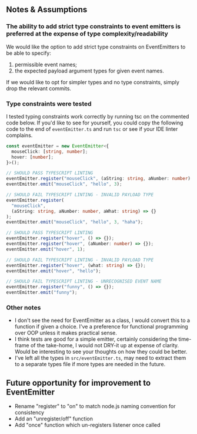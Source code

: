 ## Notes & Assumptions

### The ability to add strict type constraints to event emitters is preferred at the expense of type complexity/readability

We would like the option to add strict type constraints on EventEmitters to be able to specify:

1. permissible event names;
2. the expected payload argument types for given event names.

If we would like to opt for simpler types and no type constraints, simply drop the relevant commits.

### Type constraints were tested

I tested typing constraints work correctly by running tsc on the commented code below.
If you'd like to see for yourself, you could copy the following code to the end of `eventEmitter.ts`
and run `tsc` or see if your IDE linter complains.

```ts
const eventEmitter = new EventEmitter<{
  mouseClick: [string, number];
  hover: [number];
}>();

// SHOULD PASS TYPESCRIPT LINTING
eventEmitter.register("mouseClick", (aString: string, aNumber: number) => {});
eventEmitter.emit("mouseClick", "hello", 3);

// SHOULD FAIL TYPESCRIPT LINTING - INVALID PAYLOAD TYPE
eventEmitter.register(
  "mouseClick",
  (aString: string, aNumber: number, aWhat: string) => {}
);
eventEmitter.emit("mouseClick", "hello", 3, "haha");

// SHOULD PASS TYPESCRIPT LINTING
eventEmitter.register("hover", () => {});
eventEmitter.register("hover", (aNumber: number) => {});
eventEmitter.emit("hover", 1);

// SHOULD FAIL TYPESCRIPT LINTING - INVALID PAYLOAD TYPE
eventEmitter.register("hover", (what: string) => {});
eventEmitter.emit("hover", "hello");

// SHOULD FAIL TYPESCRIPT LINTING - UNRECOGNISED EVENT NAME
eventEmitter.register("funny", () => {});
eventEmitter.emit("funny");
```

### Other notes

- I don't see the need for EventEmitter as a class, I would convert this to a function if given a choice. I've a preference for functional programming over OOP unless it makes practical sense.
- I think tests are good for a simple emitter, certainly considering the time-frame of the take-home, I would not DRY-it up at expense of clarity. Would be interesting to see your thoughts on how they could be better.
- I've left all the types in `src/eventEmitter.ts`, may need to extract them to a separate types file if more types are needed in the future.

## Future opportunity for improvement to EventEmitter

- Rename "register" to "on" to match node.js naming convention for consistency
- Add an "unregister/off" function
- Add "once" function which un-registers listener once called
